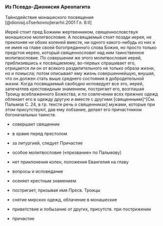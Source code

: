 ### Из Псевдо-Дионисия Ареопагита
Тайнодействие монашеского посвящения [@dionisij.oTserkovnojIerarhii.2001 Гл. 6:II]

Иерей стоит пред Божиим жертвенником, священнословствуя монашеское молитвословие. 
А посвящаемый стоит позади иерея, не преклоняя ни обоих коленей вместе, ни одного какого-нибудь из них и не имея на главе своей богопреданного слова Божия, но просто только предстоя иерею, который священнословит над ним таинственное молитвословие. 
По совершении же этого молитвословия иерей, приблизившись к посвящаемому, во-первых спрашивает его, отрицается ли он от всякого разделительного не только образа жизни, но и помысла; потом описывает ему жизнь совершеннейшую, внушая, что он должен стать выше среднего состояния в добродетельной жизни. 
Когда посвящаемый свободно исповедует все это, иерей, запечатлев крестовидным знамением, постригает его, возглашая Троицу всеблаженного Божества, и по совлечении всех прежних одежд облекает его в одежду другую и вместе с другими [священными]^[См. Пальмов С. 24, в гр. тексте речь о священниках] мужами, которые при этом присутствуют, дав ему лобзание, делает его причастником богоначальных таинств. 

- совершает священник
- в храме перед престолом
- за литургией, следует Причастие

- особое молитвословие («призвание» по Пальмову)
- нет приклонения колен, положения Евангелия на главу
- вопросы и исповедание
- осеняет крестным знамением
- постригает, призывая имя Пресв. Троицы
- снятие мирских одежд, облачение в монашеские
- приветствие и лобызание от других, присутств. при пострижении
- причастие
